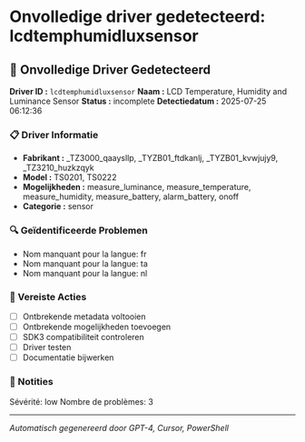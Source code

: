 # Onvolledige driver gedetecteerd: lcdtemphumidluxsensor

## 🚨 Onvolledige Driver Gedetecteerd

**Driver ID :** `lcdtemphumidluxsensor`
**Naam :** LCD Temperature, Humidity and Luminance Sensor
**Status :** incomplete
**Detectiedatum :** 2025-07-25 06:12:36

### 📋 Driver Informatie
- **Fabrikant :** _TZ3000_qaaysllp, _TYZB01_ftdkanlj, _TYZB01_kvwjujy9, _TZ3210_huzkzqyk
- **Model :** TS0201, TS0222
- **Mogelijkheden :** measure_luminance, measure_temperature, measure_humidity, measure_battery, alarm_battery, onoff
- **Categorie :** sensor

### 🔍 Geïdentificeerde Problemen
- Nom manquant pour la langue: fr
- Nom manquant pour la langue: ta
- Nom manquant pour la langue: nl

### 🎯 Vereiste Acties
- [ ] Ontbrekende metadata voltooien
- [ ] Ontbrekende mogelijkheden toevoegen
- [ ] SDK3 compatibiliteit controleren
- [ ] Driver testen
- [ ] Documentatie bijwerken

### 📝 Notities
Sévérité: low
Nombre de problèmes: 3

---
*Automatisch gegenereerd door GPT-4, Cursor, PowerShell*


